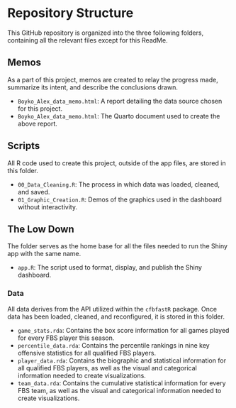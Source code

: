 # Repository Structure

This GitHub repository is organized into the three following folders, containing all the relevant files except for this ReadMe.

## Memos

As a part of this project, memos are created to relay the progress made, summarize its intent, and describe the conclusions drawn.

- `Boyko_Alex_data_memo.html`: A report detailing the data source chosen for this project. 
- `Boyko_Alex_data_memo.html`: The Quarto document used to create the above report.

## Scripts

All R code used to create this project, outside of the app files, are stored in this folder.

- `00_Data_Cleaning.R`: The process in which data was loaded, cleaned, and saved.
- `01_Graphic_Creation.R`: Demos of the graphics used in the dashboard without interactivity.

## The Low Down

The folder serves as the home base for all the files needed to run the Shiny app with the same name.

- `app.R`: The script used to format, display, and publish the Shiny dashboard.

### Data

All data derives from the API utilized within the `cfbfastR` package. Once data has been loaded, cleaned, and reconfigured, it is stored in this folder.

- `game_stats.rda`: Contains the box score information for all games played for every FBS player this season.
- `percentile_data.rda`: Contains the percentile rankings in nine key offensive statistics for all qualified FBS players.
- `player_data.rda`: Contains the biographic and statistical information for all qualified FBS players, as well as the visual and categorical information needed to create visualizations.
- `team_data.rda`: Contains the cumulative statistical information for every FBS team, as well as the visual and categorical information needed to create visualizations.
